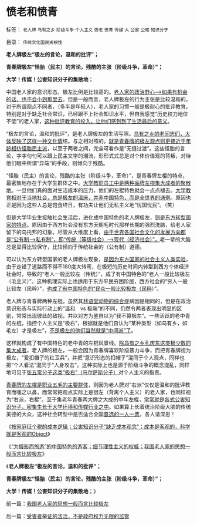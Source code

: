 # 愤老和愤青

标签： `老人牌` `乌有之乡` `阶级斗争` `个人主义` `愤老` `愤青` `传媒` `大` `公害` `公知` `知识分子` 

目录： `传统文化国民劣根性`

**老人牌极左“极左的言论，温和的批评”；**

**青春牌极左“怪胎（民主）的言论，残酷的主张（阶级斗争，革命）”；**

**大学！传媒！公害知识分子的集散地**；

中国老人家的意识形态，极左比例是比较高的。[老人家的政治野心——>如果有机会的话，也不会小到那里去](../../../2009/6/29/胡适不幸言中？复旧将中国引向何方？　.md)。但是一般而言，老人牌极左的行为主张是比较温和的。对于所谓观点不同者，（多半是年轻人），老人家的习惯一般是极耐心的批评教育。特别是对于缺乏社会常识，已经跟不上社会知识水平，但自我感觉“历史权力地位不低”的老人家，[这种批评教育的投入，让他们感到到了生活最后的意义](http://darthvad.blog.163.com/blog/static/53399470201082143559587/)。

“极左的言论，温和的批评”，是老人牌极左的生活写照。[乌有之乡的老同志们，大体反映了这样一种文化情](http://hi.baidu.com/darthchn/blog/item/ed4ad95838c09f232934f03c.html)结。与之相对照的，[就是青春牌的极左观点则更接近于年龄相仿怪胎民主派](%E5%B9%B4%E8%BD%BB%E7%89%8C%E7%9A%84%E6%AF%9B%E5%B7%A6)，以至于两者之间，完全可看作是“无缝过渡”。这些怪胎的言论，字字句句可以跟上民主文学的潮流，形形式式总是对个体价值观的背叛，对待他们眼中所谓“异端”的手段，则倾向于残酷。

“怪胎（民主）的言论，残酷的主张（阶级斗争，革命）”，是青春牌左棍的特点，最密集地存在于大学生群体之中。[大学教职员工中是两种品牌左棍集大成者的聚散地](../../../2010/9/25/最大规模的国企特权集团是高校.md)。一旦他们真的面对生活成本的压力，他们的左棍特色就会一点点褪去。[大学教育相对于当地社会，总是极左的温床，并非中国特色，而是全世界的通例](../../../2012/6/10/奥地利学派不是权威的经济学；&nbsp;铅笔社不是权威的门户；.md)。原因也正是因为这些人总是饱食终日，有功夫让他们无私主义地“忧国忧民”。（笑）

但是大学毕业生接触社会生活后，进化成中国特色的老人牌极左，[则是东方转型国家的特点](../../../2012/5/16/改革不要“雷日科夫主义”.md)。原因由于西方社会没有东方天朝毛时代那样长期的强烈洗脑，给老人家留下的乌托邦的幻象。尽管从大维度上看，[由于世界各国社会文化的发展方向都是“公有制——>私有制”，即“传统（等级社会）——>现代（经济社会）”，](../../../2010/8/8/近2500年是公有制瓦解的历史.md)老一辈的大脑总是显得比较保守，比较倾向于传统社会的（公有制）道德。

可以认为东方转型国家的老人牌极左现象，[是因为东方国家的社会主义人类实验](../../../2012/6/13/社会主义制度源远流长，民主集中制是公有制基本政治模式.md)，由于走错了道路而不得不180度大转弯，在极短的历史时间内转型到西方个体经济社会时，导致的“老人一般比较左（传统）”，成了有中国特色的“老人一般比较极左（毛主义）”。这种机理实际上也适用于东方平民穷困阶层，西方社会的“穷人一般比较左（民粹）”，[也成了有中国特色的“民众一般比较极左（民粹](../../../2011/11/11/很多贫民还是认毛主席的.md)）”。

老人牌与青春牌两种左棍，虽然其[林语堂动物的综合症](../../../2011/2/6/正当防卫合法性及温驯的林语堂动物.md)病因是相同的，但是在政治意识形态与实际行动上的“温和　vs
极端”的不同，仍然令两者表现出明显的区别，常常出现彼此的敌视，并以对方为鉴自以为“我不算极左”。一些活跃的老中青的左棍，指控个人主义是“极右”，根据就是他们自认为“某种类型（如乌有乡，如毛左）才是极左”，[不是极左的他们当然就是“中间派”了](../../../2012/4/6/妖魔化毛主席的，不见得是好东西.md)。

这样就构成了有中国特色的老中青的左棍风景线。[除乌有之乡孔庆东这类极少数的集大成者](../../../2012/4/3/民粹冲击波本来无组织,孔庆东们的三面派神功.md)，老人牌的极左，一般会因为青春牌喜欢阶级暴力斗争，而把青春牌视为极左，“爱扣帽子的红卫兵”，并把“意识形态的扣帽子”混同于个人观点，同样也把“个人看法”混同于“人身攻击”。这种实际上也是源于阶级斗争的概念混乱，同样地可见于[张五常分子这类“极右”（马尔萨斯分子）](../../../2012/5/16/公有制金字塔模型和张五常的经济学.md)对个人主义的指责。

[青春牌的左棍是职业五毛的主要群体](../../../2012/6/8/暴徒的“正义”是公害的纵容.md)，则因为老人牌对“右派”仅仅是温和的批评教育而嗤之以鼻，而常常把观点实际上是很左（背离个人主义）的老人家，也同样视为“右派，右棍”。至于集老年青春两大牌之大成的中年左棍，[常常就是各式公害知识分子，密集生长于大学环境和传媒行业之中](../../../2012/7/23/从公害知识分子到社会崩溃的经济危机流程.md)。如果算上长着统治阶级大脑的传统美德的大众，这种社会转型中是否适合全国[普选的一人一票](../../../2012/7/21/社会危机的损管和扩散的流程.md)，各人请深思！

《[按家庭征个税的成本逻辑；公害知识分子“缺乏成本观念”；成本是客观的，科学就是客观的Object](../../../2012/8/19/公害知识分子要学会尊重“成本”.md)》

《[“为摄影而旅游”的中国特色的游客；细节理性主义的权威；我国老人家的思想一般而言比较极左](../../../2012/8/19/我国老人家的思想一般而言比较极左.md)》

《**老人牌极左“极左的言论，温和的批评”；**

**青春牌极左“怪胎（民主）的言论，残酷的主张（阶级斗争，革命）”；**

**大学！传媒！公害知识分子的集散地**；》

前一篇：[我国老人家的思想一般而言比较极左](../../../2012/8/19/我国老人家的思想一般而言比较极左.md)

后一篇：[受害者举证的法治，不是政府权力无限的监管](../../../2012/8/19/受害者举证的法治，不是政府权力无限的监管.md)